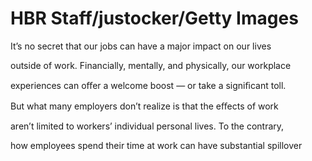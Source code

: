# HBR Staff/justocker/Getty Images

It’s no secret that our jobs can have a major impact on our lives

outside of work. Financially, mentally, and physically, our workplace

experiences can oﬀer a welcome boost — or take a signiﬁcant toll.

But what many employers don’t realize is that the eﬀects of work

aren’t limited to workers’ individual personal lives. To the contrary,

how employees spend their time at work can have substantial spillover